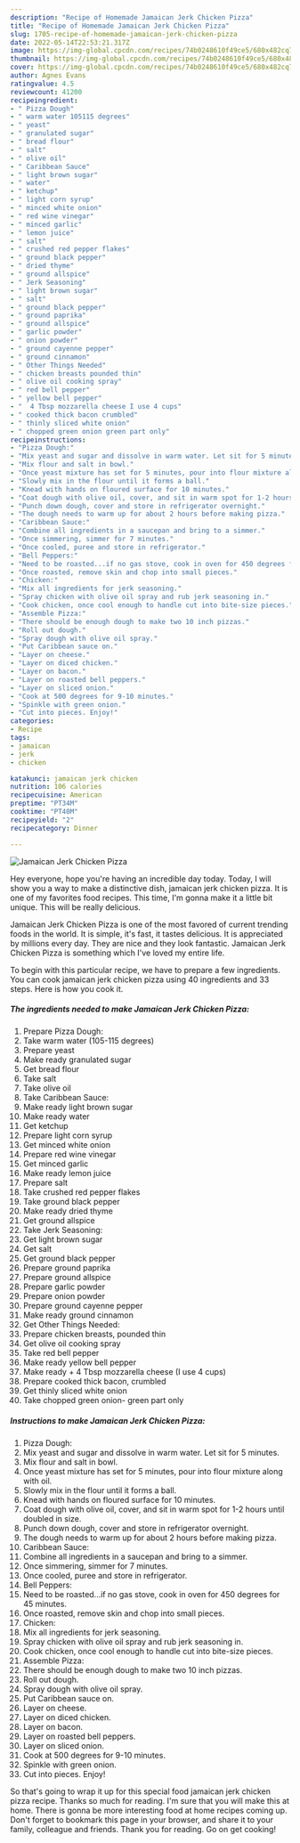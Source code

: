 ```yaml
---
description: "Recipe of Homemade Jamaican Jerk Chicken Pizza"
title: "Recipe of Homemade Jamaican Jerk Chicken Pizza"
slug: 1705-recipe-of-homemade-jamaican-jerk-chicken-pizza
date: 2022-05-14T22:53:21.317Z
image: https://img-global.cpcdn.com/recipes/74b0248610f49ce5/680x482cq70/jamaican-jerk-chicken-pizza-recipe-main-photo.jpg
thumbnail: https://img-global.cpcdn.com/recipes/74b0248610f49ce5/680x482cq70/jamaican-jerk-chicken-pizza-recipe-main-photo.jpg
cover: https://img-global.cpcdn.com/recipes/74b0248610f49ce5/680x482cq70/jamaican-jerk-chicken-pizza-recipe-main-photo.jpg
author: Agnes Evans
ratingvalue: 4.5
reviewcount: 41200
recipeingredient:
- " Pizza Dough"
- " warm water 105115 degrees"
- " yeast"
- " granulated sugar"
- " bread flour"
- " salt"
- " olive oil"
- " Caribbean Sauce"
- " light brown sugar"
- " water"
- " ketchup"
- " light corn syrup"
- " minced white onion"
- " red wine vinegar"
- " minced garlic"
- " lemon juice"
- " salt"
- " crushed red pepper flakes"
- " ground black pepper"
- " dried thyme"
- " ground allspice"
- " Jerk Seasoning"
- " light brown sugar"
- " salt"
- " ground black pepper"
- " ground paprika"
- " ground allspice"
- " garlic powder"
- " onion powder"
- " ground cayenne pepper"
- " ground cinnamon"
- " Other Things Needed"
- " chicken breasts pounded thin"
- " olive oil cooking spray"
- " red bell pepper"
- " yellow bell pepper"
- "  4 Tbsp mozzarella cheese I use 4 cups"
- " cooked thick bacon crumbled"
- " thinly sliced white onion"
- " chopped green onion green part only"
recipeinstructions:
- "Pizza Dough:"
- "Mix yeast and sugar and dissolve in warm water. Let sit for 5 minutes."
- "Mix flour and salt in bowl."
- "Once yeast mixture has set for 5 minutes, pour into flour mixture along with oil."
- "Slowly mix in the flour until it forms a ball."
- "Knead with hands on floured surface for 10 minutes."
- "Coat dough with olive oil, cover, and sit in warm spot for 1-2 hours until doubled in size."
- "Punch down dough, cover and store in refrigerator overnight."
- "The dough needs to warm up for about 2 hours before making pizza."
- "Caribbean Sauce:"
- "Combine all ingredients in a saucepan and bring to a simmer."
- "Once simmering, simmer for 7 minutes."
- "Once cooled, puree and store in refrigerator."
- "Bell Peppers:"
- "Need to be roasted...if no gas stove, cook in oven for 450 degrees for 45 minutes."
- "Once roasted, remove skin and chop into small pieces."
- "Chicken:"
- "Mix all ingredients for jerk seasoning."
- "Spray chicken with olive oil spray and rub jerk seasoning in."
- "Cook chicken, once cool enough to handle cut into bite-size pieces."
- "Assemble Pizza:"
- "There should be enough dough to make two 10 inch pizzas."
- "Roll out dough."
- "Spray dough with olive oil spray."
- "Put Caribbean sauce on."
- "Layer on cheese."
- "Layer on diced chicken."
- "Layer on bacon."
- "Layer on roasted bell peppers."
- "Layer on sliced onion."
- "Cook at 500 degrees for 9-10 minutes."
- "Spinkle with green onion."
- "Cut into pieces. Enjoy!"
categories:
- Recipe
tags:
- jamaican
- jerk
- chicken

katakunci: jamaican jerk chicken 
nutrition: 106 calories
recipecuisine: American
preptime: "PT34M"
cooktime: "PT40M"
recipeyield: "2"
recipecategory: Dinner

---
```



![Jamaican Jerk Chicken Pizza](https://img-global.cpcdn.com/recipes/74b0248610f49ce5/680x482cq70/jamaican-jerk-chicken-pizza-recipe-main-photo.jpg)

Hey everyone, hope you're having an incredible day today. Today, I will show you a way to make a distinctive dish, jamaican jerk chicken pizza. It is one of my favorites food recipes. This time, I'm gonna make it a little bit unique. This will be really delicious.



Jamaican Jerk Chicken Pizza is one of the most favored of current trending foods in the world. It is simple, it's fast, it tastes delicious. It is appreciated by millions every day. They are nice and they look fantastic. Jamaican Jerk Chicken Pizza is something which I've loved my entire life.


To begin with this particular recipe, we have to prepare a few ingredients. You can cook jamaican jerk chicken pizza using 40 ingredients and 33 steps. Here is how you cook it.

<!--inarticleads1-->

##### The ingredients needed to make Jamaican Jerk Chicken Pizza:

1. Prepare  Pizza Dough:
1. Take  warm water (105-115 degrees)
1. Prepare  yeast
1. Make ready  granulated sugar
1. Get  bread flour
1. Take  salt
1. Take  olive oil
1. Take  Caribbean Sauce:
1. Make ready  light brown sugar
1. Make ready  water
1. Get  ketchup
1. Prepare  light corn syrup
1. Get  minced white onion
1. Prepare  red wine vinegar
1. Get  minced garlic
1. Make ready  lemon juice
1. Prepare  salt
1. Take  crushed red pepper flakes
1. Take  ground black pepper
1. Make ready  dried thyme
1. Get  ground allspice
1. Take  Jerk Seasoning:
1. Get  light brown sugar
1. Get  salt
1. Get  ground black pepper
1. Prepare  ground paprika
1. Prepare  ground allspice
1. Prepare  garlic powder
1. Prepare  onion powder
1. Prepare  ground cayenne pepper
1. Make ready  ground cinnamon
1. Get  Other Things Needed:
1. Prepare  chicken breasts, pounded thin
1. Get  olive oil cooking spray
1. Take  red bell pepper
1. Make ready  yellow bell pepper
1. Make ready  + 4 Tbsp mozzarella cheese (I use 4 cups)
1. Prepare  cooked thick bacon, crumbled
1. Get  thinly sliced white onion
1. Take  chopped green onion- green part only




<!--inarticleads2-->

##### Instructions to make Jamaican Jerk Chicken Pizza:

1. Pizza Dough:
1. Mix yeast and sugar and dissolve in warm water. Let sit for 5 minutes.
1. Mix flour and salt in bowl.
1. Once yeast mixture has set for 5 minutes, pour into flour mixture along with oil.
1. Slowly mix in the flour until it forms a ball.
1. Knead with hands on floured surface for 10 minutes.
1. Coat dough with olive oil, cover, and sit in warm spot for 1-2 hours until doubled in size.
1. Punch down dough, cover and store in refrigerator overnight.
1. The dough needs to warm up for about 2 hours before making pizza.
1. Caribbean Sauce:
1. Combine all ingredients in a saucepan and bring to a simmer.
1. Once simmering, simmer for 7 minutes.
1. Once cooled, puree and store in refrigerator.
1. Bell Peppers:
1. Need to be roasted...if no gas stove, cook in oven for 450 degrees for 45 minutes.
1. Once roasted, remove skin and chop into small pieces.
1. Chicken:
1. Mix all ingredients for jerk seasoning.
1. Spray chicken with olive oil spray and rub jerk seasoning in.
1. Cook chicken, once cool enough to handle cut into bite-size pieces.
1. Assemble Pizza:
1. There should be enough dough to make two 10 inch pizzas.
1. Roll out dough.
1. Spray dough with olive oil spray.
1. Put Caribbean sauce on.
1. Layer on cheese.
1. Layer on diced chicken.
1. Layer on bacon.
1. Layer on roasted bell peppers.
1. Layer on sliced onion.
1. Cook at 500 degrees for 9-10 minutes.
1. Spinkle with green onion.
1. Cut into pieces. Enjoy!




So that's going to wrap it up for this special food jamaican jerk chicken pizza recipe. Thanks so much for reading. I'm sure that you will make this at home. There is gonna be more interesting food at home recipes coming up. Don't forget to bookmark this page in your browser, and share it to your family, colleague and friends. Thank you for reading. Go on get cooking!
